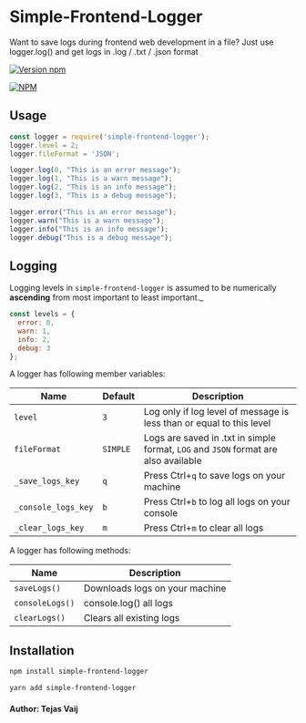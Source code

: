 # Simple-Frontend-Logger
Want to save logs during frontend web development in a file? Just use logger.log() and get logs in .log / .txt / .json format

[![Version npm](https://img.shields.io/npm/v/simple-frontend-logger.svg?style=flat-square)](https://www.npmjs.com/package/simple-frontend-logger)

[![NPM](https://nodei.co/npm/simple-frontend-logger.png?downloads=true&downloadRank=true)](https://nodei.co/npm/simple-frontend-logger/)

## Usage

``` js
const logger = require('simple-frontend-logger');
logger.level = 2;
logger.fileFormat = 'JSON';

logger.log(0, "This is an error message");
logger.log(1, "This is a warn message");
logger.log(2, "This is an info message");
logger.log(3, "This is a debug message");

logger.error("This is an error message");
logger.warn("This is a warn message");
logger.info("This is an info message");
logger.debug("This is a debug message");

```

## Logging

Logging levels in `simple-frontend-logger` is assumed to be numerically **ascending**
from most important to least important._

``` js
const levels = {
  error: 0,
  warn: 1,
  info: 2,
  debug: 3
};
```

A logger has following member variables:

| Name          | Default                     |  Description    |
| ------------- | --------------------------- | --------------- |
| `level`       | `3`                         | Log only if log level of message is less than or equal to this level |
| `fileFormat` | `SIMPLE`                     | Logs are saved in .txt in simple format, `LOG` and `JSON` format are also available |
| `_save_logs_key` | `q`                      | Press Ctrl+`q` to save logs on your machine |
| `_console_logs_key` | `b`                   | Press Ctrl+`b` to log all logs on your console |
| `_clear_logs_key` | `m`                     | Press Ctrl+`m` to clear all logs |

A logger has following methods:

| Name          | Description    |
| ------------- | --------------- |
| `saveLogs()` | Downloads logs on your machine |
| `consoleLogs()` | console.log() all logs |
| `clearLogs()` | Clears all existing logs |


## Installation

``` bash
npm install simple-frontend-logger
```

``` bash
yarn add simple-frontend-logger
```

#### Author: Tejas Vaij

